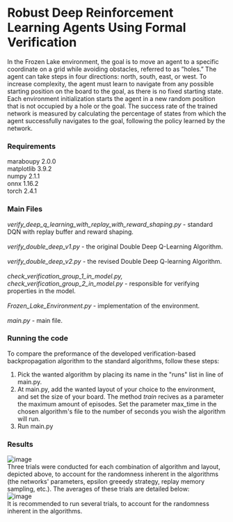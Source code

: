 # Robust Deep Reinforcement Learning Agents Using Formal Verification

In the Frozen Lake environment, the goal is to move an agent to a specific coordinate on a grid while avoiding obstacles, referred to as ”holes.” The agent can take steps in four directions: north, south, east, or west. To increase complexity, the agent must learn to navigate from any possible starting position on the board to the goal, as there is no fixed starting state. Each environment initialization starts the agent in a new random position that is not occupied by a hole or the goal. The success rate of the trained network is measured by calculating the percentage of states from which the agent successfully navigates to the goal, following the policy learned by the network.

### Requirements
maraboupy 2.0.0 <br/>
matplotlib 3.9.2 <br/>
numpy 2.1.1 <br/>
onnx 1.16.2 <br/>
torch 2.4.1 

### Main Files
_verify_deep_q_learning_with_replay_with_reward_shaping.py_ - standard DQN with replay buffer and reward shaping. <br/><br/>
_verify_double_deep_v1.py_ - the original Double Deep Q-Learning Algorithm. <br/><br/>
_verify_double_deep_v2.py_ - the revised Double Deep Q-learning Algorithm. <br/><br/>
_check_verification_group_1_in_model.py, check_verification_group_2_in_model.py_ - responsible for verifying properties in the model. <br/><br/>
_Frozen_Lake_Environment.py_ - implementation of the environment.<br/><br/>
_main.py_ - main file.

### Running the code
To compare the preformance of the developed verification-based backpropagation algorithm to the standard algorithms, follow these steps: <br/>
1) Pick the wanted algorithm by placing its name in the "runs" list in line  of main.py. <br/>
2) At main.py, add the wanted layout of your choice to the environment, and set the size of your board. The method _train_ recives as a parameter the maximum amount of episodes. Set the parameter max_time in the chosen algorithm's file to the number of seconds you wish the algorithm will run. <br/>
3) Run main.py

### Results
![image](https://github.com/user-attachments/assets/c70563c8-bb2a-48c5-a80f-1c246ddb806d) <br/>
Three trials were conducted for each combination of algorithm and layout, depicted above, to account for the randomness inherent in the algorithms (the networks' parameters, epsilon greeedy strategy, replay memory sampling, etc.). The averages of these trials are detailed below: <br/>
![image](https://github.com/user-attachments/assets/0a946584-23c2-4f01-9702-2352c09e8a61) <br/>
It is recommended to run several trials, to account for the randomness inherent in the algorithms. 
